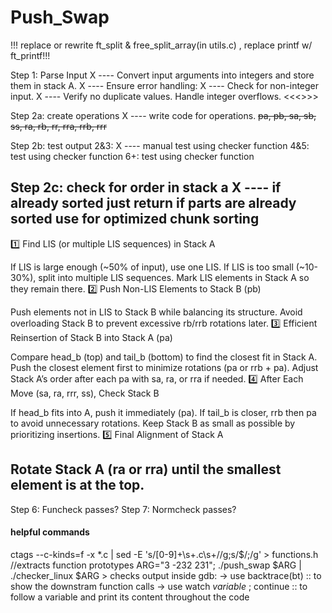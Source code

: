 # Push_Swap

!!! replace or rewrite ft_split & free_split_array(in utils.c) , replace printf w/ ft_printf!!!

Step 1: Parse Input
X ---- Convert input arguments into integers and store them in stack A. 
X ---- Ensure error handling:
X ---- Check for non-integer input.
X ---- Verify no duplicate values.
Handle integer overflows. <<<<verify that ft_atoi handles this and frees stack if error occurs>>>>

Step 2a: create operations
X ---- write code for operations. ~~pa, pb, sa, sb, ss, ra, rb, rr, rra, rrb, rrr~~

Step 2b: test output
2&3:
X ---- manual
test using checker function
4&5:
test using checker function
6+:
test using checker function

Step 2c: check for order in stack a
X ---- if already sorted just return
if parts are already sorted use for optimized chunk sorting
--------------------------------------------------------------------
1️⃣ Find LIS (or multiple LIS sequences) in Stack A

If LIS is large enough (~50% of input), use one LIS.
If LIS is too small (~10-30%), split into multiple LIS sequences.
Mark LIS elements in Stack A so they remain there.
2️⃣ Push Non-LIS Elements to Stack B (pb)

Push elements not in LIS to Stack B while balancing its structure.
Avoid overloading Stack B to prevent excessive rb/rrb rotations later.
3️⃣ Efficient Reinsertion of Stack B into Stack A (pa)

Compare head_b (top) and tail_b (bottom) to find the closest fit in Stack A.
Push the closest element first to minimize rotations (pa or rrb + pa).
Adjust Stack A’s order after each pa with sa, ra, or rra if needed.
4️⃣ After Each Move (sa, ra, rrr, ss), Check Stack B

If head_b fits into A, push it immediately (pa).
If tail_b is closer, rrb then pa to avoid unnecessary rotations.
Keep Stack B as small as possible by prioritizing insertions.
5️⃣ Final Alignment of Stack A

Rotate Stack A (ra or rra) until the smallest element is at the top.
--------------------------------------------------------------------
Step 6: Funcheck passes?
Step 7: Normcheck passes?

#### helpful commands ####

ctags --c-kinds=f -x *.c | sed -E 's/[0-9]+\s+.c\s+//g;s/$/;/g' > functions.h //extracts function prototypes
ARG="3 -232 231"; ./push_swap $ARG | ./checker_linux $ARG > checks output
inside gdb:
-> use backtrace(bt) :: to show the downstram function calls
-> use watch _variable_ ; continue :: to follow a variable and print its content throughout the code